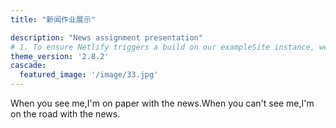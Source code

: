 ```yaml
---
title: "新闻作业展示"

description: "News assignment presentation"
# 1. To ensure Netlify triggers a build on our exampleSite instance, we need to change a file in the exampleSite directory.
theme_version: '2.8.2'
cascade:
  featured_image: '/image/33.jpg'
---
```

When you see me,I'm on paper with the news.When you can't see me,I'm on the road with the news.